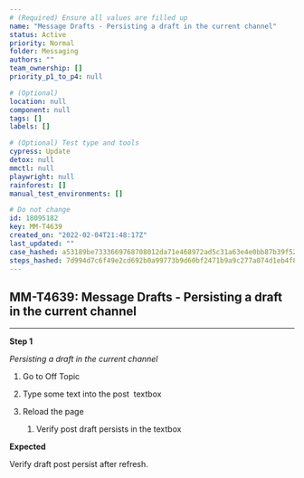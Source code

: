 ```yaml
---
# (Required) Ensure all values are filled up
name: "Message Drafts - Persisting a draft in the current channel"
status: Active
priority: Normal
folder: Messaging
authors: ""
team_ownership: []
priority_p1_to_p4: null

# (Optional)
location: null
component: null
tags: []
labels: []

# (Optional) Test type and tools
cypress: Update
detox: null
mmctl: null
playwright: null
rainforest: []
manual_test_environments: []

# Do not change
id: 18095182
key: MM-T4639
created_on: "2022-02-04T21:48:17Z"
last_updated: ""
case_hashed: a53189be7333669768708012da71e468972ad5c31a63e4e0bb87b39f52a44c9f276d73735c6ea54541f6cd8dc1a13484
steps_hashed: 7d994d7c6f49e2cd692b0a99773b9d60bf2471b9a9c277a074d1eb4f8365a75646bac9a0dd87f973d9a69b2b35d20c8c
---
```


<!-- (Auto-generated) Based on frontmatter's "key" and "name" -->

## MM-T4639: Message Drafts - Persisting a draft in the current channel

---

**Step 1**

_Persisting a draft in the current channel_

1. Go to Off Topic

2. Type some text into the post  textbox

3. Reload the page

   1. Verify post draft persists in the textbox

**Expected**

Verify draft post persist after refresh.
